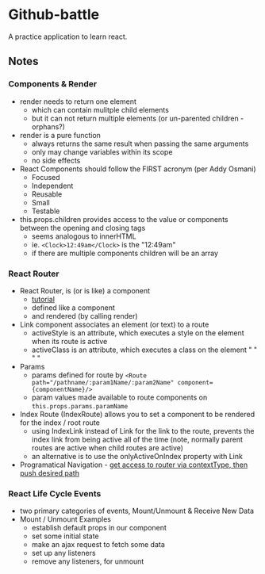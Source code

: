 # Github-battle
A practice application to learn react.


## Notes
### Components & Render
* render needs to return one element
    * which can contain mulitple child elements
    * but it can not return multiple elements (or un-parented children - orphans?)
* render is a pure function
    * always returns the same result when passing the same arguments
    * only may change variables within its scope
    * no side effects
* React Components should follow the FIRST acronym (per Addy Osmani)
    * Focused
    * Independent
    * Reusable
    * Small
    * Testable
* this.props.children provides access to the value or components between the opening and closing tags
    * seems analogous to innerHTML
    * ie. `<Clock>12:49am</Clock>`  is the "12:49am"
    * if there are multiple components children will be an array

### React Router
* React Router, is (or is like) a component
    * [tutorial](https://github.com/reactjs/react-router-tutorial/tree/master/lessons)
    * defined like a component
    * and rendered (by calling render)
* Link component associates an element (or text) to a route
    * activeStyle is an attribute, which executes a style on the element when its route is active
    * activeClass is an attribute, which executes a class on the element " " " "
* Params
    * params defined for route by `<Route path="/pathname/:param1Name/:param2Name" component={componentName}/>`
    * param values made available to route components on `this.props.params.paramName`
* Index Route (IndexRoute) allows you to set a component to be rendered for the index / root route
    * using IndexLink instead of Link for the link to the route, prevents the index link from being active all of the time (note, normally parent routes are active when child routes are active)
    * an alternative is to use the onlyActiveOnIndex property with Link
* Programatical Navigation - [get access to router via contextType, then push desired path](https://github.com/reactjs/react-router-tutorial/tree/master/lessons/12-navigating)
    
### React Life Cycle Events
* two primary categories of events, Mount/Unmount & Receive New Data
* Mount / Unmount Examples
    * establish default props in our component
    * set some initial state
    * make an ajax request to fetch some data
    * set up any listeners
    * remove any listeners, for unmount